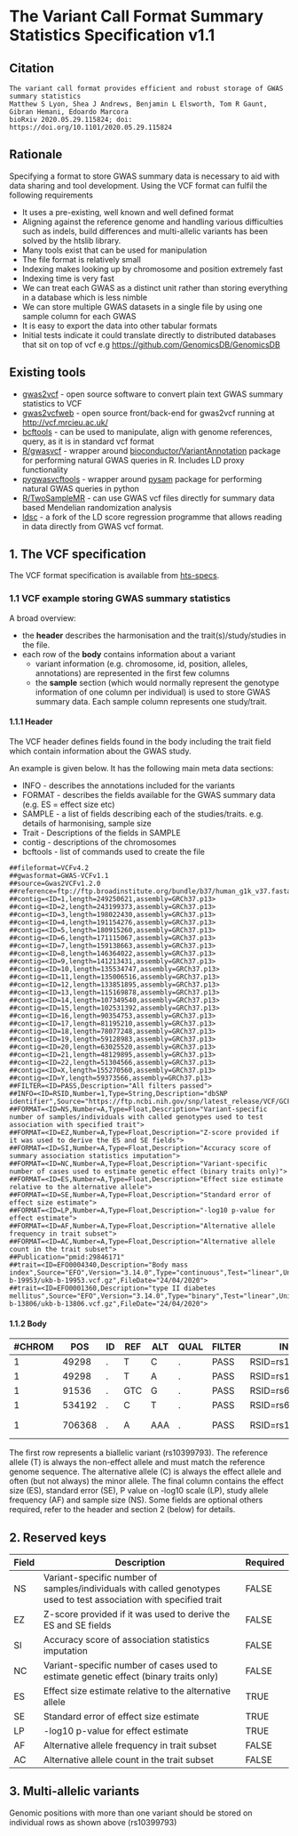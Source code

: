 # The Variant Call Format Summary Statistics Specification v1.1

## Citation

```
The variant call format provides efficient and robust storage of GWAS summary statistics
Matthew S Lyon, Shea J Andrews, Benjamin L Elsworth, Tom R Gaunt, Gibran Hemani, Edoardo Marcora
bioRxiv 2020.05.29.115824; doi: https://doi.org/10.1101/2020.05.29.115824
```

## Rationale

Specifying a format to store GWAS summary data is necessary to aid with data sharing and tool development. Using the VCF format can fulfil the following requirements

- It uses a pre-existing, well known and well defined format
- Aligning against the reference genome and handling various difficulties such as indels, build differences and multi-allelic variants has been solved by the htslib library.
- Many tools exist that can be used for manipulation
- The file format is relatively small
- Indexing makes looking up by chromosome and position extremely fast
- Indexing time is very fast
- We can treat each GWAS as a distinct unit rather than storing everything in a database which is less nimble
- We can store multiple GWAS datasets in a single file by using one sample column for each GWAS
- It is easy to export the data into other tabular formats
- Initial tests indicate it could translate directly to distributed databases that sit on top of vcf e.g <https://github.com/GenomicsDB/GenomicsDB>

## Existing tools

- [gwas2vcf](https://github.com/mrcieu/gwas2vcf) - open source software to convert plain text GWAS summary statistics to VCF
- [gwas2vcfweb](https://github.com/mrcieu/gwas2vcfweb) - open source front/back-end for gwas2vcf running at <http://vcf.mrcieu.ac.uk/>
- [bcftools](https://samtools.github.io/bcftools/bcftools.html) - can be used to manipulate, align with genome references, query, as it is in standard vcf format
- [R/gwasvcf](https://github.com/MRCIEU/gwasvcf) - wrapper around [bioconductor/VariantAnnotation](https://bioconductor.org/packages/release/bioc/html/VariantAnnotation.html) package for performing natural GWAS queries in R. Includes LD proxy functionality
- [pygwasvcftools](https://github.com/MRCIEU/pygwasvcf) - wrapper around [pysam](https://pysam.readthedocs.io/en/latest/index.html) package for performing natural GWAS queries in python
- [R/TwoSampleMR](https://github.com/MRCIEU/TwoSampleMR/) - can use GWAS vcf files directly for summary data based Mendelian randomization analysis
- [ldsc](https://github.com/explodecomputer/ldsc) - a fork of the LD score regression programme that allows reading in data directly from GWAS vcf format.

## 1. The VCF specification

The VCF format specification is available from [hts-specs](https://samtools.github.io/hts-specs/VCFv4.2.pdf).

### 1.1 VCF example storing GWAS summary statistics

A broad overview:

- the **header** describes the harmonisation and the trait(s)/study/studies in the file.
- each row of the **body** contains information about a variant
  - variant information (e.g. chromosome, id, position, alleles, annotations) are represented in the first few columns
  - the **sample** section (which would normally represent the genotype information of one column per individual) is used to store GWAS summary data. Each sample column represents one study/trait.

#### 1.1.1 Header

The VCF header defines fields found in the body including the trait field which contain information about the GWAS study.

An example is given below. It has the following main meta data sections:

- INFO - describes the annotations included for the variants
- FORMAT - describes the fields available for the GWAS summary data (e.g. ES = effect size etc)
- SAMPLE - a list of fields describing each of the studies/traits. e.g. details of harmonising, sample size
- Trait - Descriptions of the fields in SAMPLE
- contig - descriptions of the chromosomes
- bcftools - list of commands used to create the file

```text
##fileformat=VCFv4.2
##gwasformat=GWAS-VCFv1.1
##source=Gwas2VCFv1.2.0
##reference=ftp://ftp.broadinstitute.org/bundle/b37/human_g1k_v37.fasta.gz
##contig=<ID=1,length=249250621,assembly=GRCh37.p13>
##contig=<ID=2,length=243199373,assembly=GRCh37.p13>
##contig=<ID=3,length=198022430,assembly=GRCh37.p13>
##contig=<ID=4,length=191154276,assembly=GRCh37.p13>
##contig=<ID=5,length=180915260,assembly=GRCh37.p13>
##contig=<ID=6,length=171115067,assembly=GRCh37.p13>
##contig=<ID=7,length=159138663,assembly=GRCh37.p13>
##contig=<ID=8,length=146364022,assembly=GRCh37.p13>
##contig=<ID=9,length=141213431,assembly=GRCh37.p13>
##contig=<ID=10,length=135534747,assembly=GRCh37.p13>
##contig=<ID=11,length=135006516,assembly=GRCh37.p13>
##contig=<ID=12,length=133851895,assembly=GRCh37.p13>
##contig=<ID=13,length=115169878,assembly=GRCh37.p13>
##contig=<ID=14,length=107349540,assembly=GRCh37.p13>
##contig=<ID=15,length=102531392,assembly=GRCh37.p13>
##contig=<ID=16,length=90354753,assembly=GRCh37.p13>
##contig=<ID=17,length=81195210,assembly=GRCh37.p13>
##contig=<ID=18,length=78077248,assembly=GRCh37.p13>
##contig=<ID=19,length=59128983,assembly=GRCh37.p13>
##contig=<ID=20,length=63025520,assembly=GRCh37.p13>
##contig=<ID=21,length=48129895,assembly=GRCh37.p13>
##contig=<ID=22,length=51304566,assembly=GRCh37.p13>
##contig=<ID=X,length=155270560,assembly=GRCh37.p13>
##contig=<ID=Y,length=59373566,assembly=GRCh37.p13>
##FILTER=<ID=PASS,Description="All filters passed">
##INFO=<ID=RSID,Number=1,Type=String,Description="dbSNP identifier",Source="https://ftp.ncbi.nih.gov/snp/latest_release/VCF/GCF_000001405.25.gz",Version="153">
##FORMAT=<ID=NS,Number=A,Type=Float,Description="Variant-specific number of samples/individuals with called genotypes used to test association with specified trait">
##FORMAT=<ID=EZ,Number=A,Type=Float,Description="Z-score provided if it was used to derive the ES and SE fields">
##FORMAT=<ID=SI,Number=A,Type=Float,Description="Accuracy score of summary association statistics imputation">
##FORMAT=<ID=NC,Number=A,Type=Float,Description="Variant-specific number of cases used to estimate genetic effect (binary traits only)">
##FORMAT=<ID=ES,Number=A,Type=Float,Description="Effect size estimate relative to the alternative allele">
##FORMAT=<ID=SE,Number=A,Type=Float,Description="Standard error of effect size estimate">
##FORMAT=<ID=LP,Number=A,Type=Float,Description="-log10 p-value for effect estimate">
##FORMAT=<ID=AF,Number=A,Type=Float,Description="Alternative allele frequency in trait subset">
##FORMAT=<ID=AC,Number=A,Type=Float,Description="Alternative allele count in the trait subset">
##Publication="pmid:29846171"
##trait=<ID=EFO0004340,Description="Body mass index",Source="EFO",Version="3.14.0",Type="continuous",Test="linear",Unit="SD",Population="European",TotalSamples=461460,TotalVariants=9851866,VariantsNotRead=0,HarmonisedVariants=9851866,VariantsNotHarmonised=0,SwitchedAlleles=9851866,FileUrl="https://gwas.mrcieu.ac.uk/files/ukb-b-19953/ukb-b-19953.vcf.gz",FileDate="24/04/2020">
##trait=<ID=EFO0001360,Description="type II diabetes mellitus",Source="EFO",Version="3.14.0",Type="binary",Test="linear",Unit="NA",Population="European",TotalSamples=462933,TotalCases=2972,TotalVariants=9851866,VariantsNotRead=0,HarmonisedVariants=9851866,VariantsNotHarmonised=0,SwitchedAlleles=9851866,FileUrl="https://gwas.mrcieu.ac.uk/files/ukb-b-13806/ukb-b-13806.vcf.gz",FileDate="24/04/2020">
```

#### 1.1.2 Body

| #CHROM | POS    | ID | REF | ALT | QUAL | FILTER | INFO            | FORMAT               | EFO0004340                                                | EFO0001360                                                   |
|--------|--------|----|-----|-----|------|--------|-----------------|----------------------|-----------------------------------------------------------|--------------------------------------------------------------|
| 1      | 49298  | .  | T   | C   | .    | PASS   | RSID=rs10399793 | NS:NC:ES:SE:LP:AF:AC | 463005:0:0.00103892:0.0034984:0.113509:0.613764:568351    | 463005:2972:9.098e-05:0.000294716:0.119186:0.613764:568351   |
| 1      | 49298  | .  | T   | A   | .    | PASS   | RSID=rs10399793 | NS:NC:ES:SE:LP:AF:AC | 463005:0:0.00214602:0.00346583:0.267606:0.011:4630        | 463005:2972:0.000102689:0.00029197:0.136677:0.012:4630       |
| 1      | 91536  | .  | GTC | G   | .    | PASS   | RSID=rs6702460  | NS:NC:ES:SE:LP:AF:AC | 463005:0:0.00410514:0.0034125:0.638272:0.456845:423042    | 463005:2972:0.000329732:0.000287485:0.60206:0.456851:423042  |
| 1      | 534192 | .  | C   | T   | .    | PASS   | RSID=rs6680723  | NS:NC:ES:SE:LP:AF:AC | 463005:0:0.000334321:0.0038979:0.0315171:0.24094:223131   | 463005:2972:0.000106473:0.000328379:0.124939:0.24096:223131  |
| 1      | 706368 | .  | A   | AAA | .    | PASS   | RSID=rs12029736 | NS:NC:ES:SE:LP:AF:AC | 463005:0:-0.00030371:0.00241981:0.0457575:0.515705:477487 | 463005:2972:7.16085e-06:0.000203854:0.0132283:0.51565:477487 |

The first row represents a biallelic variant (rs10399793). The reference allele (T) is always the non-effect allele and must match the reference genome sequence. The alternative allele (C) is always the effect allele and often (but not always) the minor allele. The final column contains the effect size (ES), standard error (SE), P value on -log10 scale (LP), study allele frequency (AF) and sample size (NS). Some fields are optional others required, refer to the header and section 2 (below) for details.

## 2. Reserved keys

| Field | Description                                                                                                          | Required |
|-------|----------------------------------------------------------------------------------------------------------------------|----------|
| NS    | Variant-specific number of samples/individuals with called genotypes used   to test association with specified trait | FALSE    |
| EZ    | Z-score provided if it was used to derive the ES and SE fields                                                       | FALSE    |
| SI    | Accuracy score of association statistics imputation                                                                  | FALSE    |
| NC    | Variant-specific number of cases used to estimate genetic effect (binary   traits only)                              | FALSE    |
| ES   | Effect size estimate relative to the alternative allele                                                              | TRUE     |
| SE   | Standard error of effect size estimate                                                                               | TRUE     |
| LP   | -log10 p-value for effect estimate                                                                                   | TRUE     |
| AF    | Alternative allele frequency in trait subset                                                                         | FALSE    |
| AC    | Alternative allele count in the trait subset                                                                         | FALSE    |

## 3. Multi-allelic variants

Genomic positions with more than one variant should be stored on individual rows as shown above (rs10399793)

